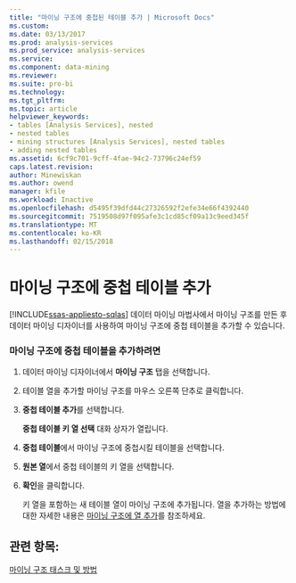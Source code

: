 ```yaml
---
title: "마이닝 구조에 중첩된 테이블 추가 | Microsoft Docs"
ms.custom: 
ms.date: 03/13/2017
ms.prod: analysis-services
ms.prod_service: analysis-services
ms.service: 
ms.component: data-mining
ms.reviewer: 
ms.suite: pro-bi
ms.technology: 
ms.tgt_pltfrm: 
ms.topic: article
helpviewer_keywords:
- tables [Analysis Services], nested
- nested tables
- mining structures [Analysis Services], nested tables
- adding nested tables
ms.assetid: 6cf9c701-9cff-4fae-94c2-73796c24ef59
caps.latest.revision: 
author: Minewiskan
ms.author: owend
manager: kfile
ms.workload: Inactive
ms.openlocfilehash: d5495f39dfd44c27326592f2efe34e66f4392440
ms.sourcegitcommit: 7519508d97f095afe3c1cd85cf09a13c9eed345f
ms.translationtype: MT
ms.contentlocale: ko-KR
ms.lasthandoff: 02/15/2018
---
```

# <a name="add-a-nested-table-to-a-mining-structure"></a>마이닝 구조에 중첩 테이블 추가
[!INCLUDE[ssas-appliesto-sqlas](../../includes/ssas-appliesto-sqlas.md)]
데이터 마이닝 마법사에서 마이닝 구조를 만든 후 데이터 마이닝 디자이너를 사용하여 마이닝 구조에 중첩 테이블을 추가할 수 있습니다.  
  
### <a name="to-add-a-nested-table-to-a-mining-structure"></a>마이닝 구조에 중첩 테이블을 추가하려면  
  
1.  데이터 마이닝 디자이너에서 **마이닝 구조** 탭을 선택합니다.  
  
2.  테이블 열을 추가할 마이닝 구조를 마우스 오른쪽 단추로 클릭합니다.  
  
3.  **중첩 테이블 추가**를 선택합니다.  
  
     **중첩 테이블 키 열 선택** 대화 상자가 열립니다.  
  
4.  **중첩 테이블**에서 마이닝 구조에 중첩시킬 테이블을 선택합니다.  
  
5.  **원본 열**에서 중첩 테이블의 키 열을 선택합니다.  
  
6.  **확인**을 클릭합니다.  
  
     키 열을 포함하는 새 테이블 열이 마이닝 구조에 추가됩니다. 열을 추가하는 방법에 대한 자세한 내용은 [마이닝 구조에 열 추가](../../analysis-services/data-mining/add-columns-to-a-mining-structure.md)를 참조하세요.  
  
## <a name="see-also"></a>관련 항목:  
 [마이닝 구조 태스크 및 방법](../../analysis-services/data-mining/mining-structure-tasks-and-how-tos.md)  
  
  
